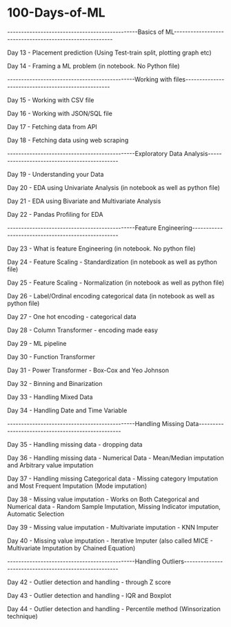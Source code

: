 # 100-Days-of-ML

-----------------------------------------------Basics of ML--------------------------------------------------------

Day 13 - Placement prediction (Using Test-train split, plotting graph etc) 

Day 14 - Framing a ML problem (in notebook. No Python file)



----------------------------------------------Working with files---------------------------------------------------


Day 15 - Working with CSV file

Day 16 - Working with JSON/SQL file

Day 17 - Fetching data from API

Day 18 - Fetching data using web scraping


----------------------------------------------Exploratory Data Analysis---------------------------------------------

Day 19 - Understanding your Data

Day 20 - EDA using Univariate Analysis (in notebook as well as python file)

Day 21 - EDA using Bivariate and Multivariate Analysis

Day 22 - Pandas Profiling for EDA 


----------------------------------------------Feature Engineering---------------------------------------------------

Day 23 - What is feature Engineering (in notebook. No python file)

Day 24 - Feature Scaling - Standardization (in notebook as well as python file)

Day 25 - Feature Scaling - Normalization (in notebook as well as python file)

Day 26 - Label/Ordinal encoding categorical data (in notebook as well as python file)

Day 27 - One hot encoding - categorical data

Day 28 - Column Transformer - encoding made easy

Day 29 - ML pipeline

Day 30 - Function Transformer

Day 31 - Power Transformer - Box-Cox and Yeo Johnson

Day 32 - Binning and Binarization

Day 33 - Handling Mixed Data

Day 34 - Handling Date and Time Variable


----------------------------------------------Handling Missing Data--------------------------------------------------

Day 35 - Handling missing data - dropping data

Day 36 - Handling missing data - Numerical Data - Mean/Median imputation and Arbitrary value imputation

Day 37 - Handling missing Categorical data - Missing category Imputation and Most Frequent Imputation (Mode imputation)

Day 38 - Missing value imputation - Works on Both Categorical and Numerical data - Random Sample Imputation, Missing Indicator imputation, Automatic 
         Selection

Day 39 - Missing value imputation - Multivariate imputation - KNN Imputer

Day 40 - Missing value imputation - Iterative Imputer (also called MICE - Multivariate Imputation by Chained Equation)


----------------------------------------------Handling Outliers------------------------------------------------------

Day 42 - Outlier detection and handling - through Z score 

Day 43 - Outlier detection and handling - IQR and Boxplot

Day 44 - Outlier detection and handling - Percentile method (Winsorization technique)
